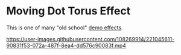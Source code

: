 # Moving Dot Torus Effect

This is one of many "old school" [demo effects](https://insolitdust.sourceforge.net/code.html).

https://user-images.githubusercontent.com/108269914/221045611-90831f53-072a-487f-8ea4-dd576c90083f.mp4
